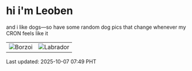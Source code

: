 # hi i'm Leoben

and i like dogs—so have some random dog pics that change whenever my CRON feels like it

|  |  |
|--------|----------|
| ![Borzoi](https://random-dog-vercel.vercel.app/api/random-borzoi?v=1759794557) | ![Labrador](https://random-dog-vercel.vercel.app/api/random-labrador?v=1759794557) |

Last updated: 2025-10-07 07:49 PHT
